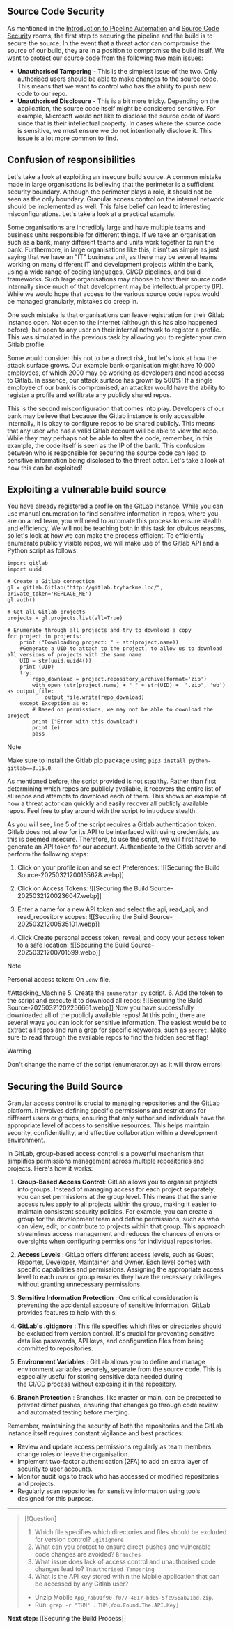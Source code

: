 ## Source Code Security  

As mentioned in the [Introduction to Pipeline Automation](http://tryhackme.com/jr/introtopipelineautomation) and [Source Code Security](https://tryhackme.com/room/sourcecodesecurity) rooms, the first step to securing the pipeline and the build is to secure the source. In the event that a threat actor can compromise the source of our build, they are in a position to compromise the build itself. We want to protect our source code from the following two main issues:

- **Unauthorised Tampering** - This is the simplest issue of the two. Only authorised users should be able to make changes to the source code. This means that we want to control who has the ability to push new code to our repo.
- **Unauthorised Disclosure** - This is a bit more tricky. Depending on the application, the source code itself might be considered sensitive. For example, Microsoft would not like to disclose the source code of Word since that is their intellectual property. In cases where the source code is sensitive, we must ensure we do not intentionally disclose it. This issue is a lot more common to find.

## Confusion of responsibilities  

Let's take a look at exploiting an insecure build source. A common mistake made in large organisations is believing that the perimeter is a sufficient security boundary. Although the perimeter plays a role, it should not be seen as the only boundary. Granular access control on the internal network should be implemented as well. This false belief can lead to interesting misconfigurations. Let's take a look at a practical example.

Some organisations are incredibly large and have multiple teams and business units responsible for different things. If we take an organisation such as a bank, many different teams and units work together to run the bank. Furthermore, in large organisations like this, it isn't as simple as just saying that we have an "IT" business unit, as there may be several teams working on many different IT and development projects within the bank, using a wide range of coding languages, CI/CD pipelines, and build frameworks. Such large organisations may choose to host their source code internally since much of that development may be intellectual property (IP). While we would hope that access to the various source code repos would be managed granularly, mistakes do creep in.

One such mistake is that organisations can leave registration for their Gitlab instance open. Not open to the internet (although this has also happened before), but open to any user on their internal network to register a profile. This was simulated in the previous task by allowing you to register your own Gitlab profile.

Some would consider this not to be a direct risk, but let's look at how the attack surface grows. Our example bank organisation might have 10,000 employees, of which 2000 may be working as developers and need access to Gitlab. In essence, our attack surface has grown by 500%! If a single employee of our bank is compromised, an attacker would have the ability to register a profile and exfiltrate any publicly shared repos.

This is the second misconfiguration that comes into play. Developers of our bank may believe that because the Gitlab instance is only accessible internally, it is okay to configure repos to be shared publicly. This means that any user who has a valid Gitlab account will be able to view the repo. While they may perhaps not be able to alter the code, remember, in this example, the code itself is seen as the IP of the bank. This confusion between who is responsible for securing the source code can lead to sensitive information being disclosed to the threat actor. Let's take a look at how this can be exploited!

## Exploiting a vulnerable build source

You have already registered a profile on the GitLab instance. While you can use manual enumeration to find sensitive information in repos, where you are on a red team, you will need to automate this process to ensure stealth and efficiency. We will not be teaching both in this task for obvious reasons, so let's look at how we can make the process efficient. To efficiently enumerate publicly visible repos, we will make use of the Gitlab API and a Python script as follows:

```
import gitlab
import uuid

# Create a Gitlab connection
gl = gitlab.Gitlab("http://gitlab.tryhackme.loc/", private_token='REPLACE_ME')
gl.auth()

# Get all Gitlab projects
projects = gl.projects.list(all=True)

# Enumerate through all projects and try to download a copy
for project in projects:
    print ("Downloading project: " + str(project.name))
    #Generate a UID to attach to the project, to allow us to download all versions of projects with the same name
    UID = str(uuid.uuid4())
    print (UID)
    try:
        repo_download = project.repository_archive(format='zip')
        with open (str(project.name) + "_" + str(UID) +  ".zip", 'wb') as output_file:
            output_file.write(repo_download)
    except Exception as e:
        # Based on permissions, we may not be able to download the project
        print ("Error with this download")
        print (e)
        pass
```

>[!Note]
>Make sure to install the Gitlab pip package using `pip3 install python-gitlab==3.15.0`.

As mentioned before, the script provided is not stealthy. Rather than first determining which repos are publicly available, it recovers the entire list of all repos and attempts to download each of them. This shows an example of how a threat actor can quickly and easily recover all publicly available repos. Feel free to play around with the script to introduce stealth.

As you will see, line 5 of the script requires a Gitlab authentication token. Gitlab does not allow for its API to be interfaced with using credentials, as this is deemed insecure. Therefore, to use the script, we will first have to generate an API token for our account. Authenticate to the Gitlab server and perform the following steps:

1. Click on your profile icon and select Preferences:
	![[Securing the Build Source-20250321200135628.webp]]
	
2. Click on Access Tokens:
	![[Securing the Build Source-20250321200236047.webp]]
3. Enter a name for a new API token and select the api, read_api, and read_repository scopes:
	![[Securing the Build Source-20250321200535101.webp]]
4. Click Create personal access token, reveal, and copy your access token to a safe location:
	![[Securing the Build Source-20250321200701599.webp]]
	
>[!Note]
>Personal access token:
>On `.env` file.

#Attacking_Machine
5. Create the `enumerator.py` script.
6. Add the token to the script and execute it to download all repos:
	![[Securing the Build Source-20250321202256661.webp]]
Now you have successfully downloaded all of the publicly available repos! At this point, there are several ways you can look for sensitive information. The easiest would be to extract all repos and run a grep for specific keywords, such as `secret`. Make sure to read through the available repos to find the hidden secret flag! 

>[!warning]
Don't change the name of the script (enumerator.py) as it will throw errors!

## Securing the Build Source

Granular access control is crucial to managing repositories and the GitLab platform. It involves defining specific permissions and restrictions for different users or groups, ensuring that only authorised individuals have the appropriate level of access to sensitive resources. This helps maintain security, confidentiality, and effective collaboration within a development environment.

In GitLab, group-based access control is a powerful mechanism that simplifies permissions management across multiple repositories and projects. Here's how it works:

1. **Group-Based Access Control**: GitLab allows you to organise projects into groups. Instead of managing access for each project separately, you can set permissions at the group level. This means that the same access rules apply to all projects within the group, making it easier to maintain consistent security policies. For example, you can create a group for the development team and define permissions, such as who can view, edit, or contribute to projects within that group. This approach streamlines access management and reduces the chances of errors or oversights when configuring permissions for individual repositories.
2. **Access Levels** : GitLab offers different access levels, such as Guest, Reporter, Developer, Maintainer, and Owner. Each level comes with specific capabilities and permissions. Assigning the appropriate access level to each user or group ensures they have the necessary privileges without granting unnecessary permissions.
3. **Sensitive Information Protection** : One critical consideration is preventing the accidental exposure of sensitive information. GitLab provides features to help with this:

4. **GitLab's .gitignore** : This file specifies which files or directories should be excluded from version control. It's crucial for preventing sensitive data like passwords, API keys, and configuration files from being committed to repositories.
5. **Environment Variables** : GitLab allows you to define and manage environment variables securely, separate from the source code. This is especially useful for storing sensitive data needed during the CI/CD process without exposing it in the repository.
6. **Branch Protection** : Branches, like master or main, can be protected to prevent direct pushes, ensuring that changes go through code review and automated testing before merging.

Remember, maintaining the security of both the repositories and the GitLab instance itself requires constant vigilance and best practices:

- Review and update access permissions regularly as team members change roles or leave the organisation.
- Implement two-factor authentication (2FA) to add an extra layer of security to user accounts.
- Monitor audit logs to track who has accessed or modified repositories and projects.
- Regularly scan repositories for sensitive information using tools designed for this purpose.


---
>[!Question]
>1. Which file specifies which directories and files should be excluded for version control?
>`.gitignore`
>2. What can you protect to ensure direct pushes and vulnerable code changes are avoided?
>`Branches`
>3. What issue does lack of access control and unauthorised code changes lead to?
>`Tnauthorised Tampering`
>4. What is the API key stored within the Mobile application that can be accessed by any Gitlab user?
>- Unzip Mobile `App_7ab91f90-f077-4817-bd05-5fc956ab21bd.zip`.
>- Run: `grep -r "THM" .`
>`THM{You.Found.The.API.Key}`


**Next step:**  [[Securing the Build Process]]
